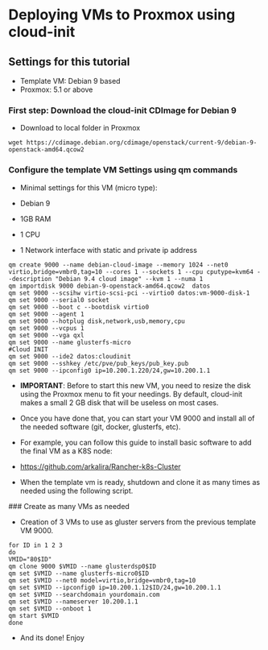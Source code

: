 # Deploying VMs to Proxmox using cloud-init

## Settings for this tutorial

 - Template VM: Debian 9 based
 - Proxmox: 5.1 or above

### First step: Download the cloud-init CDImage for Debian 9

 - Download to local folder in Proxmox

```
wget https://cdimage.debian.org/cdimage/openstack/current-9/debian-9-openstack-amd64.qcow2
```

### Configure the template VM Settings using qm commands

 - Minimal settings for this VM (micro type):

  - Debian 9
  - 1GB RAM
  - 1 CPU
  - 1 Network interface with static and private ip address

```
qm create 9000 --name debian-cloud-image --memory 1024 --net0 virtio,bridge=vmbr0,tag=10 --cores 1 --sockets 1 --cpu cputype=kvm64 --description "Debian 9.4 cloud image" --kvm 1 --numa 1
qm importdisk 9000 debian-9-openstack-amd64.qcow2  datos
qm set 9000 --scsihw virtio-scsi-pci --virtio0 datos:vm-9000-disk-1
qm set 9000 --serial0 socket
qm set 9000 --boot c --bootdisk virtio0
qm set 9000 --agent 1
qm set 9000 --hotplug disk,network,usb,memory,cpu
qm set 9000 --vcpus 1
qm set 9000 --vga qxl
qm set 9000 --name glusterfs-micro
#Cloud INIT
qm set 9000 --ide2 datos:cloudinit
qm set 9000 --sshkey /etc/pve/pub_keys/pub_key.pub
qm set 9000 --ipconfig0 ip=10.200.1.220/24,gw=10.200.1.1
```
 - **IMPORTANT**: Before to start this new VM, you need to resize the disk using the Proxmox menu to fit your needings. By default, cloud-init makes a small 2 GB disk that will be useless on most cases.

 - Once you have done that, you can start your VM 9000 and install all of the needed software (git, docker, glusterfs, etc).

  - For example, you can follow this guide to install basic software to add the final VM as a K8S node:
   - https://github.com/arkalira/Rancher-k8s-Cluster

 - When the template vm is ready, shutdown and clone it as many times as needed using the following script.

### Create as many VMs as needed

 - Creation of 3 VMs to use as gluster servers from the previous template VM 9000.

```
for ID in 1 2 3
do
VMID="80$ID"
qm clone 9000 $VMID --name glusterdsp0$ID
qm set $VMID --name glusterfs-micro0$ID
qm set $VMID --net0 model=virtio,bridge=vmbr0,tag=10
qm set $VMID --ipconfig0 ip=10.200.1.12$ID/24,gw=10.200.1.1
qm set $VMID --searchdomain yourdomain.com
qm set $VMID --nameserver 10.200.1.1
qm set $VMID --onboot 1
qm start $VMID
done
```

- And its done! Enjoy
